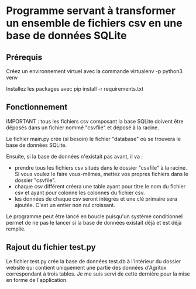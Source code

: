 # Programme servant à transformer un ensemble de fichiers csv en une base de données SQLite #

## Prérequis ##

Créez un environnement virtuel avec la commande virtualenv -p python3 venv

Installez les packages avec pip install -r requirements.txt

## Fonctionnement ##

IMPORTANT : tous les fichiers csv composant la base SQLite doivent être déposés dans un fichier nommé "csvfile" et déposé à la racine.

Le fichier main.py crée (si besoin) le fichier "database" où se trouvera le base de données SQLite.

Ensuite, si la base de données n'existait pas avant, il va :
* prendre tous les fichiers csv situés dans le dossier "csvfile" à la racine. Si vous voulez le faire vous-mêmes, mettez vos propres fichiers dans le dossier "csvfile".
* chaque csv différent créera une table ayant pour titre le nom du fichier csv et ayant pour colonne les colonnes du fichier csv.
* les données de chaque csv seront intégrés et une clé primaire sera ajoutée. C'est un entier non nul croissant.

Le programme peut être lancé en boucle puisqu'un système conditionnel permet de ne pas le lancer si la base de données existait déjà et est déjà remplie.

## Rajout du fichier test.py ##

Le fichier test.py crée la base de données test.db à l'intérieur du dossier website qui contient uniquement une partie des données d'Agritox correspondant à trois tables. Je me suis servi de cette dernière pour la mise en forme de l'application.
